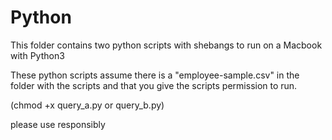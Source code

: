 # Python

This folder contains two python scripts with shebangs to run on a Macbook with Python3

These python scripts assume there is a "employee-sample.csv" in the folder with the scripts and that you give the scripts permission to run. 

(chmod +x query_a.py or query_b.py)

please use responsibly 
